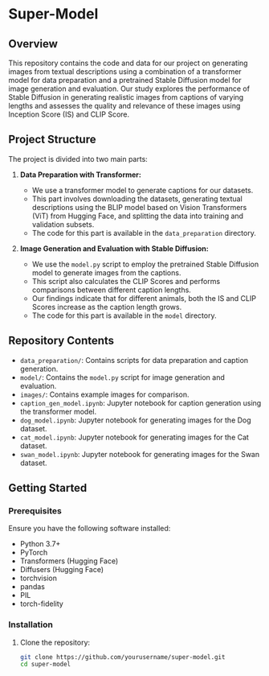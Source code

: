 # Super-Model

## Overview
This repository contains the code and data for our project on generating images from textual descriptions using a combination of a transformer model for data preparation and a pretrained Stable Diffusion model for image generation and evaluation. Our study explores the performance of Stable Diffusion in generating realistic images from captions of varying lengths and assesses the quality and relevance of these images using Inception Score (IS) and CLIP Score.

## Project Structure
The project is divided into two main parts:

1. **Data Preparation with Transformer:**
   - We use a transformer model to generate captions for our datasets.
   - This part involves downloading the datasets, generating textual descriptions using the BLIP model based on Vision Transformers (ViT) from Hugging Face, and splitting the data into training and validation subsets.
   - The code for this part is available in the `data_preparation` directory.

2. **Image Generation and Evaluation with Stable Diffusion:**
   - We use the `model.py` script to employ the pretrained Stable Diffusion model to generate images from the captions.
   - This script also calculates the CLIP Scores and performs comparisons between different caption lengths.
   - Our findings indicate that for different animals, both the IS and CLIP Scores increase as the caption length grows.
   - The code for this part is available in the `model` directory.

## Repository Contents
- `data_preparation/`: Contains scripts for data preparation and caption generation.
- `model/`: Contains the `model.py` script for image generation and evaluation.
- `images/`: Contains example images for comparison.
- `caption_gen_model.ipynb`: Jupyter notebook for caption generation using the transformer model.
- `dog_model.ipynb`: Jupyter notebook for generating images for the Dog dataset.
- `cat_model.ipynb`: Jupyter notebook for generating images for the Cat dataset.
- `swan_model.ipynb`: Jupyter notebook for generating images for the Swan dataset.

## Getting Started

### Prerequisites
Ensure you have the following software installed:
- Python 3.7+
- PyTorch
- Transformers (Hugging Face)
- Diffusers (Hugging Face)
- torchvision
- pandas
- PIL
- torch-fidelity

### Installation
1. Clone the repository:
   ```bash
   git clone https://github.com/yourusername/super-model.git
   cd super-model
